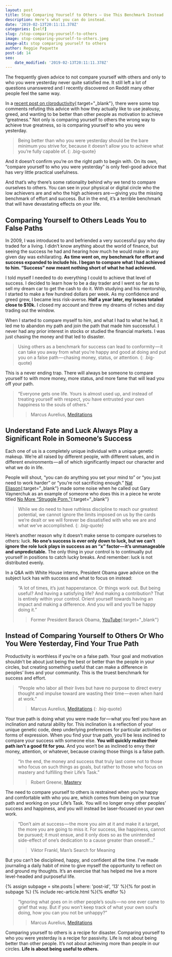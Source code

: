 ```yaml
---
layout: post
title: Stop Comparing Yourself to Others — Use This Benchmark Instead
description: Here’s what you can do instead.
date: '2019-02-13T20:11:11.378Z'
categories: [self]
slug: /stop-comparing-yourself-to-others
image: stop-comparing-yourself-to-others.jpeg
image-alt: stop comparing yourself to others
author: Reggie Paquette
post-id: 14
seo:
    date_modified: '2019-02-13T20:11:11.378Z'
---
```


The frequently given advice to not compare yourself with others and only to who you were yesterday never quite satisfied me. It still left a lot of questions unanswered and I recently discovered on Reddit many other people feel the same way.

In a [recent post on r/productivity](https://www.reddit.com/r/productivity/comments/ao04vn/stop_comparing_yourself_to_others_and_start/){:target="_blank"}, there were some top comments refuting this advice with how they actually like to use jealousy, greed, and wanting to be better than other people as motivation to achieve “greatness.” Not only is comparing yourself to others the wrong way to achieve true greatness, so is comparing yourself to who you were yesterday.

> Being better than who you were yesterday should be the bare minimum you strive for, because it doesn’t allow you to achieve what you’re fully capable of.
{: .big-quote}

And it doesn’t confirm you’re on the right path to begin with. On its own, “compare yourself to who you were yesterday” is only feel-good advice that has very little practical usefulness.

And that’s why there’s some rationality behind why we tend to compare ourselves to others. You can see in your physical or digital circle who the low achievers are and who the high achievers are — giving you the missing benchmark of effort and success. But in the end, it’s a terrible benchmark that will have devastating effects on your life.

## Comparing Yourself to Others Leads You to False Paths

In 2009, I was introduced to and befriended a very successful guy who day traded for a living. I didn’t know anything about the world of finance, but seeing the success he had and hearing how much he would make in any given day was exhilarating. **As time went on, my benchmark for effort and success expanded to include his. I began to compare what I had achieved to him. “Success” now meant nothing short of what he had achieved.**

I told myself I needed to do everything I could to achieve that level of success. I decided to learn how to be a day trader and I went so far as to sell my dream car to get the cash to do it. With studying and his mentorship, I started to make a few hundred dollars per week. As my confidence and greed grew, I became less risk-averse. **Half a year later, my losses totaled close to $10k.** I closed my account and threw my dreams of riches and day trading out the window.

When I started to compare myself to him, and what I had to what he had, it led me to abandon my path and join the path that made him successful. I never had any prior interest in stocks or studied the financial markets. I was just chasing the money and that led to disaster.

> Using others as a benchmark for success can lead to conformity — it can take you away from what you’re happy and good at doing and put you on a false path — chasing money, status, or attention.
{: .big-quote}

This is a never ending trap. There will always be someone to compare yourself to with more money, more status, and more fame that will lead you off your path.

> “Everyone gets one life. Yours is almost used up, and instead of treating yourself with respect, you have entrusted your own happiness to the souls of others.”
>
> > Marcus Aurelius, [Meditations](/meditations-from-marcus-aurelius-summary-notes-quotes)

## Understand Fate and Luck Always Play a Significant Role in Someone’s Success

Each one of us is a completely unique individual with a unique genetic makeup. We’re all raised by different people, with different values, and in different environments — all of which significantly impact our character and what we do in life.

People will shout, “you can do anything you set your mind to” or “you just need to work harder” or “you’re not sacrificing enough.” [Nat Eliason](https://medium.com/u/65e0b0f45be5){:target="_blank"} made some noise when he called out Gary Vaynerchuk as an example of someone who does this in a piece he wrote titled [No More “Struggle Porn.”](https://medium.com/@nateliason/no-more-struggle-porn-202153a01108){:target="_blank"}

> While we do need to have ruthless discipline to reach our greatest potential, we cannot ignore the limits imposed on us by the cards we’re dealt or we will forever be dissatisfied with who we are and what we’ve accomplished.
{: .big-quote}

Here’s another reason why it doesn’t make sense to compare ourselves to others: luck. **No one’s success is ever only down to luck, but we can’t ignore the role luck plays in success as an “x” factor — it’s unmanageable and unpredictable.** The only thing in your control is to continually put yourself in positions to catch lucky breaks. And remember: luck is not distributed evenly.

In a Q&A with White House interns, President Obama gave advice on the subject luck has with success and what to focus on instead:

> “A lot of times, it’s just happenstance. Or things work out. But being useful? And having a satisfying life? And making a contribution? That is entirely within your control. Orient yourself towards having an impact and making a difference. And you will and you’ll be happy doing it.”
>
> > Former President Barack Obama, [YouTube](https://www.youtube.com/embed/5IDQDoxXHm0?start=516){:target="_blank"}

## Instead of Comparing Yourself to Others Or Who You Were Yesterday, Find Your True Path

Productivity is worthless if you’re on a false path. Your goal and motivation shouldn’t be about just being the best or better than the people in your circles, but creating something useful that can make a difference in peoples’ lives and your community. This is the truest benchmark for success and effort.

> “People who labor all their lives but have no purpose to direct every thought and impulse toward are wasting their time — even when hard at work.”
>
> > Marcus Aurelius, [Meditations](/meditations-from-marcus-aurelius-summary-notes-quotes)
{: .big-quote}

Your true path is doing what you were made for — what you feel you have an inclination and natural ability for. This inclination is a reflection of your unique genetic code, deep underlying preferences for particular activities or forms of expression. When you find your true path, you’ll be less inclined to compare your success with someone else. **You will quickly realize their path isn’t a good fit for you.** And you won’t be as inclined to envy their money, attention, or whatever, because craving those things is a false path.

> “In the end, the money and success that truly last come not to those who focus on such things as goals, but rather to those who focus on mastery and fulfilling their Life’s Task.”
>
> > Robert Greene, [Mastery](/mastery-summary-quotes-robert-greene)

The need to compare yourself to others is restrained when you’re happy and comfortable with who you are, which comes from being on your true path and working on your Life’s Task. You will no longer envy other peoples’ success and happiness, and you will instead be laser-focused on your own work.

> “Don’t aim at success — the more you aim at it and make it a target, the more you are going to miss it. For success, like happiness, cannot be pursued; it must ensue, and it only does so as the unintended side-effect of one’s dedication to a cause greater than oneself…”
>
> >  Viktor Frankl, Man’s Search for Meaning

But you can’t be disciplined, happy, and confident all the time. I’ve made journaling a daily habit of mine to give myself the opportunity to reflect on and ground my thoughts. It’s an exercise that has helped me live a more level-headed and purposeful life.

{% assign subpage = site.posts | where: 'post-id', '13' %}{% for post in subpage %} {% include rec-article.html %}{% endfor %}

> “Ignoring what goes on in other people’s souls — no one ever came to grief that way. But if you won’t keep track of what your own soul’s doing, how you can you not be unhappy?”
>
> > Marcus Aurelius, [Meditations](/meditations-from-marcus-aurelius-summary-notes-quotes)

Comparing yourself to others is a recipe for disaster. Comparing yourself to who you were yesterday is a recipe for passivity. Life is not about being better than other people. It’s not about achieving more than people in our circles. **Life is about being useful to others.**